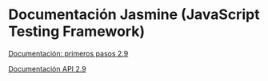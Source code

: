 # Documentación Jasmine (JavaScript Testing Framework)

[Documentación: primeros pasos 2.9](https://jasmine.github.io/2.9/introduction)

[Documentación API 2.9](https://jasmine.github.io/api/2.9/global)